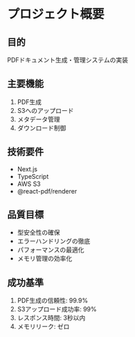 # プロジェクト概要

## 目的

PDFドキュメント生成・管理システムの実装

## 主要機能

1. PDF生成
2. S3へのアップロード
3. メタデータ管理
4. ダウンロード制御

## 技術要件

- Next.js
- TypeScript
- AWS S3
- @react-pdf/renderer

## 品質目標

- 型安全性の確保
- エラーハンドリングの徹底
- パフォーマンスの最適化
- メモリ管理の効率化

## 成功基準

1. PDF生成の信頼性: 99.9%
2. S3アップロード成功率: 99%
3. レスポンス時間: 3秒以内
4. メモリリーク: ゼロ
